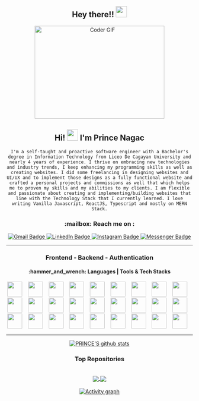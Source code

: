 <h2 align="center">
   Hey there!! <img src="https://media.giphy.com/media/hvRJCLFzcasrR4ia7z/giphy.gif" width="30px"/>
</h2>


<div id="header" align="center">
<img alt="Coder GIF" height=250 width=350 src="https://images.squarespace-cdn.com/content/v1/5769fc401b631bab1addb2ab/1541580611624-TE64QGKRJG8SWAIUS7NS/ke17ZwdGBToddI8pDm48kPoswlzjSVMM-SxOp7CV59BZw-zPPgdn4jUwVcJE1ZvWQUxwkmyExglNqGp0IvTJZamWLI2zvYWH8K3-s_4yszcp2ryTI0HqTOaaUohrI8PI6FXy8c9PWtBlqAVlUS5izpdcIXDZqDYvprRqZ29Pw0o/coding-freak.gif" />
</div>
<div align = "center"> 
<h2>
 Hi! <img src="https://media.giphy.com/media/hvRJCLFzcasrR4ia7z/giphy.gif" width="30px"/> I'm Prince Nagac  
</h2>
 
`I'm a self-taught and proactive software engineer with a Bachelor's degree in Information Technology from Liceo De Cagayan University and nearly 4 years of experience. I thrive on embracing new technologies and industry trends, I keep enhancing my programming skills as well as creating websites. I did some freelancing in designing websites and UI/UX and to implement those designs as a fully functional website and crafted a personal projects and commissions as well that which helps me to proven my skills and my abilities to my clients. I am flexible and passionate about creating and implementing/building websites that line with the Technology Stack that I currently learned. I love writing Vanilla Javascript, ReactJS, Typescript and mostly on MERN Stack.` 
 
</div>


<!--  *** -->
 
 <h3 align = "center" > :mailbox: Reach me on :</h3>
 <div id="badges" align="center">
   <a target="_blank" href="mailto:princenagac12@gmail.com">
  <img src="https://img.shields.io/badge/Gmail-red?style=for-the-badge&logo=gmail&logoColor=white" alt="Gmail Badge"/>
   </a>
       <a target="_blank" href="https://www.linkedin.com/in/princenagac">
  <img src="https://img.shields.io/badge/LinkedIn-blue?style=for-the-badge&logo=linkedin&logoColor=white" alt="LinkedIn Badge"/>
       </a>
  <a target = "_blank" href ="https://www.instagram.com/pandaaa4021/" >
  <img src="https://img.shields.io/badge/Instagram-d62976?style=for-the-badge&logo=instagram&logoColor=white" alt="Instagram Badge"/>
   </a>
  <a target = "_blank " href ="http://www.m.me/Kijirooo01/" > 
  <img src="https://img.shields.io/badge/Messenger-blue?style=for-the-badge&logo=messenger&logoColor=white" alt="Messenger Badge"/>
  </a>  
</div>
<div align = "center">
<img src="https://komarev.com/ghpvc/?username=prince0010&style=flat-square&color=blue" alt=""/>
 </div>



 
<!-- <h4 align = "left">
:+1: I'm interested in Front End Development  
 </h4>
  <h4 align = "left" >
   :thought_balloon: I'm planning to learn Back-End Stack/Tech Soon  
  </h4> -->

   
***

<!-- FRONT-END DEVELOPMENT | API | AUTHENTICATION | HOSTING  -->
<h3 align = "center"> Frontend - Backend - Authentication </h3>
<h4 align ="center">  :hammer_and_wrench: Languages | Tools & Tech Stacks </h4>

<!-- DevICONS -->
<div align = "center"> 

<img src="https://cdn.jsdelivr.net/gh/devicons/devicon/icons/html5/html5-original.svg" height = "40"/>&nbsp;&nbsp;&nbsp;
<img src="https://cdn.jsdelivr.net/gh/devicons/devicon/icons/css3/css3-original.svg" height = "40"/>&nbsp;&nbsp;&nbsp;
<img src="https://cdn.jsdelivr.net/gh/devicons/devicon/icons/javascript/javascript-original.svg" height = "40"/>&nbsp;&nbsp;&nbsp;
<img src="https://cdn.jsdelivr.net/gh/devicons/devicon/icons/react/react-original.svg" height = "40"/>&nbsp;&nbsp;&nbsp;
<img src="https://cdn.jsdelivr.net/gh/devicons/devicon/icons/typescript/typescript-original.svg" height = "40"/>&nbsp;&nbsp;&nbsp;
<img src="https://cdn.jsdelivr.net/gh/devicons/devicon/icons/express/express-original.svg" height = "40"/>&nbsp;&nbsp;&nbsp;
<img src="https://cdn.jsdelivr.net/gh/devicons/devicon/icons/jquery/jquery-original.svg" height = "40"/>&nbsp;&nbsp;&nbsp;
<img src="https://cdn.jsdelivr.net/gh/devicons/devicon/icons/npm/npm-original-wordmark.svg" height = "40"/>&nbsp;&nbsp;&nbsp;
<img src="https://cdn.jsdelivr.net/gh/devicons/devicon/icons/appwrite/appwrite-original.svg" height = "40"/>&nbsp;&nbsp;&nbsp;
<img src="https://cdn.jsdelivr.net/gh/devicons/devicon/icons/visualstudio/visualstudio-plain.svg" height = "40"/>&nbsp;&nbsp;&nbsp;
<img src="https://cdn.jsdelivr.net/gh/devicons/devicon/icons/php/php-original.svg" height = "40"/>&nbsp;&nbsp;&nbsp;
<img src="https://cdn.jsdelivr.net/gh/devicons/devicon/icons/nodejs/nodejs-original.svg" height = "40"/>&nbsp;&nbsp;&nbsp;
<img src="https://cdn.jsdelivr.net/gh/devicons/devicon/icons/mongodb/mongodb-original.svg" height = "40"/>&nbsp;&nbsp;&nbsp;
<img src="https://cdn.jsdelivr.net/gh/devicons/devicon/icons/java/java-original.svg" height = "40"/>&nbsp;&nbsp;&nbsp;
<img src="https://cdn.jsdelivr.net/gh/devicons/devicon/icons/python/python-original.svg" height = "40"/>&nbsp;&nbsp;&nbsp;
<img src="https://cdn.jsdelivr.net/gh/devicons/devicon/icons/mysql/mysql-original.svg" height = "40"/>&nbsp;&nbsp;&nbsp;
<img src="https://cdn.jsdelivr.net/gh/devicons/devicon/icons/materialui/materialui-original.svg" height = "40"/>&nbsp;&nbsp;&nbsp;
<img src="https://cdn.jsdelivr.net/gh/devicons/devicon/icons/flutter/flutter-original.svg" height = "40"/>&nbsp;&nbsp;&nbsp;
<img src="https://cdn.jsdelivr.net/gh/devicons/devicon/icons/sqlite/sqlite-original.svg"  height = "40"/>&nbsp;&nbsp;&nbsp;
<img src="https://cdn.jsdelivr.net/gh/devicons/devicon/icons/firebase/firebase-plain.svg" height = "40"/>&nbsp;&nbsp;&nbsp;
<img src="https://cdn.jsdelivr.net/gh/devicons/devicon/icons/dart/dart-original.svg" height = "40"/>&nbsp;&nbsp;&nbsp;
<img src="https://cdn.jsdelivr.net/gh/devicons/devicon/icons/blender/blender-original.svg" height = "40"/>&nbsp;&nbsp;&nbsp;
<img src="https://cdn.jsdelivr.net/gh/devicons/devicon/icons/figma/figma-original.svg"  height = "40"/>&nbsp;&nbsp;&nbsp;
<img src="https://cdn.jsdelivr.net/gh/devicons/devicon/icons/xd/xd-plain.svg" height = "40"/>&nbsp;&nbsp;&nbsp;
<img src="https://cdn.jsdelivr.net/gh/devicons/devicon@latest/icons/laravel/laravel-original.svg" height = "40"/>&nbsp;&nbsp;&nbsp;
<img src="https://cdn.jsdelivr.net/gh/devicons/devicon@latest/icons/graphql/graphql-plain.svg" height = "40"/>&nbsp;&nbsp;&nbsp;
<img src="https://cdn.jsdelivr.net/gh/devicons/devicon@latest/icons/postman/postman-original.svg" height = "40"/>&nbsp;&nbsp;&nbsp;
***

<!--Github Stats -->

<!-- Devcard SVG-->
<!-- <a href="https://app.daily.dev/prince0010"><img src="https://github.com/prince0010/prince0010/blob/main/devcard.svg" width="400" alt="Prince Nagac's Dev Card"/></a> ->

  ## 📊 Github & Daily Dev Stats
<!-- [![GitHub stats](https://github-readme-stats.vercel.app/api?username=prince0010&theme=radical)](https://github.com/prince0010/github-readme-stats)  [![Top Langs](https://github-readme-stats-sigma-five.vercel.app/api/top-langs/?username=prince0010&theme=radical&layout=donut)](https://github.com/prince0010/github-readme-stats) --> 

<a href=" https://github.com/prince0010/github-readme-stats"><img align="center" src="https://github-readme-stats.vercel.app/api?username=prince0010&show_icons=true&count_private=true&theme=radical&include_all_commits=true&token=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" alt="PRINCE'S github stats" /></a> 
<!-- | <a href="https://github.com/prince0010/github-readme-stats"><img align="center" src="https://github-readme-stats.vercel.app/api/top-langs/?username=prince0010&show_icons=true&theme=radical&hide_border=true&layout=compact" /></a> | 
| ------------- | ------------- | -->

### Top Repositories
<br>
 <a href= "https://github.com/prince0010/PoliceClearanceIssuanceSystemES" >
   <img align = "center" src = "https://github-readme-stats.vercel.app/api/pin/?username=prince0010&repo=PoliceClearanceIssuanceSystemES&theme=radical" />
</a>

<a href= "https://github.com/prince0010/todo-list " > 
   <img align = "center" src = "https://github-readme-stats.vercel.app/api/pin/?username=prince0010&repo=todo-list&theme=radical" /> 
</a>
<br><br>
<a href = "https://github.com/prince0010/github-readme-activity-graph"> 
   <img src = "https://github-readme-activity-graph.vercel.app/graph?username=prince0010&theme=xcode&hide_hide_border=true" alt="Activity graph">
</a>
</div>


